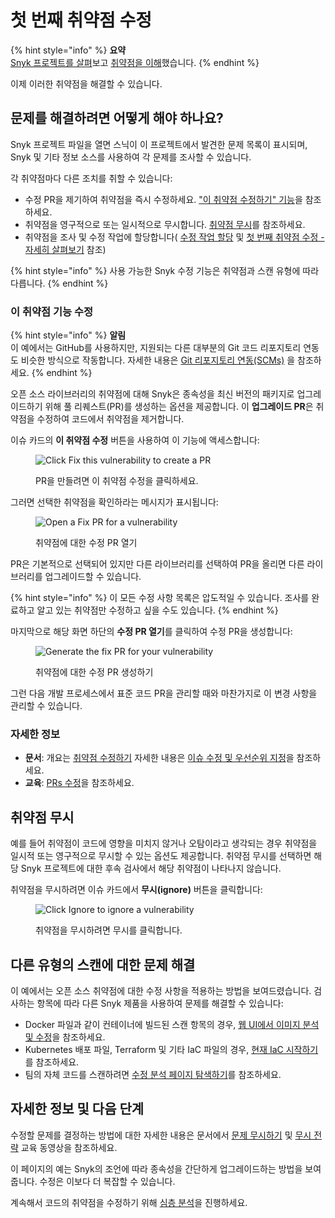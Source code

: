 # 첫 번째 취약점 수정

{% hint style="info" %}
**요약**\
[Snyk 프로젝트를 살펴](view-your-first-snyk-projects.md)보고 [취약점을 이해](understand-your-vulnerabilities.md)했습니다.
{% endhint %}

이제 이러한 취약점을 해결할 수 있습니다.

## 문제를 해결하려면 어떻게 해야 하나요?

Snyk 프로젝트 파일을 열면 스닉이 이 프로젝트에서 발견한 문제 목록이 표시되며, Snyk 및 기타 정보 소스를 사용하여 각 문제를 조사할 수 있습니다.

각 취약점마다 다른 조치를 취할 수 있습니다:

* 수정 PR을 제기하여 취약점을 즉시 수정하세요. ["이 취약점 수정하기" 기능](fix-your-first-vulnerability.md#fix-this-vulnerability-function)을 참조하세요.
* 취약점을 영구적으로 또는 일시적으로 무시합니다. [취약점 무시](fix-your-first-vulnerability.md#ignore-the-vulnerability)를 참조하세요.
* 취약점을 조사 및 수정 작업에 할당합니다( [수정 작업 할당](assign-fix-work.md) 및 [첫 번째 취약점 수정 - 자세히 살펴보기](fix-your-first-vulnerability-deeper-dive.md) 참조)

{% hint style="info" %}
사용 가능한 Snyk 수정 기능은 취약점과 스캔 유형에 따라 다릅니다.
{% endhint %}

### 이 취약점 기능 수정

{% hint style="info" %}
**알림**\
이 예에서는 GitHub를 사용하지만, 지원되는 다른 대부분의 Git 코드 리포지토리 연동도 비슷한 방식으로 작동합니다. 자세한 내용은 [Git 리포지토리 연동(SCMs)](../../integrate-with-snyk/git-repositories-scms-integrations-with-snyk/) 을 참조하세요.
{% endhint %}

오픈 소스 라이브러리의 취약점에 대해 Snyk은 종속성을 최신 버전의 패키지로 업그레이드하기 위해 풀 리퀘스트(PR)를 생성하는 옵션을 제공합니다. 이 **업그레이드 PR**은 취약점을 수정하여 코드에서 취약점을 제거합니다.

이슈 카드의 **이 취약점 수정** 버튼을 사용하여 이 기능에 액세스합니다:

<figure><img src="../../.gitbook/assets/Express-fileupload-fix.png" alt="Click Fix this vulnerability to create a PR"><figcaption><p>PR을 만들려면 이 취약점 수정을 클릭하세요.</p></figcaption></figure>

그러면 선택한 취약점을 확인하라는 메시지가 표시됩니다:

<figure><img src="../../.gitbook/assets/Express-fileupload-fix-pr.png" alt="Open a Fix PR for a vulnerability"><figcaption><p>취약점에 대한 수정 PR 열기</p></figcaption></figure>

PR은 기본적으로 선택되어 있지만 다른 라이브러리를 선택하여 PR을 올리면 다른 라이브러리를 업그레이드할 수 있습니다.

{% hint style="info" %}
이 모든 수정 사항 목록은 압도적일 수 있습니다. 조사를 완료하고 알고 있는 취약점만 수정하고 싶을 수도 있습니다.
{% endhint %}

마지막으로 해당 화면 하단의 **수정 PR 열기**를 클릭하여 수정 PR을 생성합니다:

<figure><img src="../../.gitbook/assets/image (164) (1) (1) (1) (1) (1) (1) (2) (1).png" alt="Generate the fix PR for your vulnerability"><figcaption><p>취약점에 대한 수정 PR 생성하기</p></figcaption></figure>

그런 다음 개발 프로세스에서 표준 코드 PR을 관리할 때와 마찬가지로 이 변경 사항을 관리할 수 있습니다.

### 자세한 정보

* **문서**: 개요는 [취약점 수정하기](https://docs.snyk.io/snyk-open-source/open-source-basics/fixing-vulnerabilities) 자세한 내용은 [이슈 수정 및 우선순위 지정](https://docs.snyk.io/fixing-and-prioritizing-issues)을 참조하세요.
* **교육**: [PRs 수정](https://learn.snyk.io/lesson/fixing-issues)을 참조하세요.

## 취약점 무시

예를 들어 취약점이 코드에 영향을 미치지 않거나 오탐이라고 생각되는 경우 취약점을 일시적 또는 영구적으로 무시할 수 있는 옵션도 제공합니다. 취약점 무시를 선택하면 해당 Snyk 프로젝트에 대한 후속 검사에서 해당 취약점이 나타나지 않습니다.

취약점을 무시하려면 이슈 카드에서 **무시(ignore)** 버튼을 클릭합니다:

<figure><img src="../../.gitbook/assets/image (130) (1) (1) (1) (1) (1) (1) (1) (1) (1) (1) (1) (1) (1) (1) (1) (2).png" alt="Click Ignore to ignore a vulnerability"><figcaption><p>취약점을 무시하려면 무시를 클릭합니다.</p></figcaption></figure>

## 다른 유형의 스캔에 대한 문제 해결

이 예에서는 오픈 소스 취약점에 대한 수정 사항을 적용하는 방법을 보여드렸습니다. 검사하는 항목에 따라 다른 Snyk 제품을 사용하여 문제를 해결할 수 있습니다:

* Docker 파일과 같이 컨테이너에 빌드된 스캔 항목의 경우, [웹 UI에서 이미지 분석 및 수정](../../scan-with-snyk/snyk-container/use-snyk-container-from-the-web-ui/analyze-and-fix-container-images.md)을 참조하세요.
* Kubernetes 배포 파일, Terraform 및 기타 IaC 파일의 경우, [현재 IaC 시작하기](../../scan-with-snyk/scan-infrastructure/getting-started-with-current-iac.md)를 참조하세요.
* 팀의 자체 코드를 스캔하려면 [수정 분석 페이지 탐색하기](https://docs.snyk.io/products/snyk-code/exploring-and-working-with-the-snyk-code-results/exploring-the-vulnerability-issues-discovered-by-snyk-code/exploring-the-data-flow-and-fix-analysis-pages-of-an-issue/exploring-the-fix-analysis-page)를 참조하세요.

## 자세한 정보 및 다음 단계

수정할 문제를 결정하는 방법에 대한 자세한 내용은 문서에서 [문제 무시하기](https://docs.snyk.io/features/fixing-and-prioritizing-issues/issue-management/ignore-issues) 및 [무시 전략](https://learn.snyk.io/lesson/ignoring-issues/) 교육 동영상을 참조하세요.

이 페이지의 예는 Snyk의 조언에 따라 종속성을 간단하게 업그레이드하는 방법을 보여줍니다. 수정은 이보다 더 복잡할 수 있습니다.

계속해서 코드의 취약점을 수정하기 위해 [심층 분석](fix-your-first-vulnerability-deeper-dive.md)을 진행하세요.
